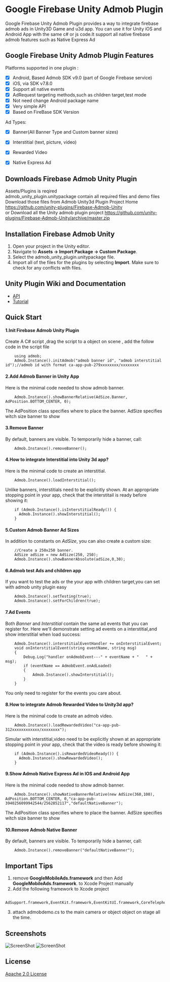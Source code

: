 Google Firebase Unity Admob Plugin
==============================

Google Firebase Unity Admob Plugin provides a way to integrate firebase admob ads in Unity3D Game and u3d app.
You can use it for Unity iOS and Android App with the same c# or js code.It support all native firebase admob features such as Native Express Ad

## Google Firebase Unity Admob Plugin Features
Platforms supported in one plugin :
- [x] Android, Based Admob SDK v9.0 (part of Google Firebase service)
- [x] iOS, via SDK v7.8.0
- [x] Support all native events
- [x] AdRequest targeting methods,such as children target,test mode
- [x] Not need change Android package name
- [x] Very simple API
- [x] Based on FireBase SDK Version

Ad Types:
- [x] Banner(All Banner Type and Custom banner sizes)
- [x] Interstitial (text, picture, video)
- [x] Rewarded Video 
- [x] Native Express Ad 


## Downloads Firebase Admob Unity Plugin
Assets/Plugins  is reqired     
admob_unity_plugin.unitypackage contain all required files and demo files     
Download those files from Admob Unity3d Plugin Project Home https://github.com/unity-plugins/Firebase-Admob-Unity     
or Download all the Unity admob plugin project https://github.com/unity-plugins/Firebase-Admob-Unity/archive/master.zip    

## Installation Firebase Admob Unity
1. Open your project in the Unity editor.
2. Navigate to **Assets -> Import Package -> Custom Package**.
3. Select the admob_unity_plugin.unitypackage file.
4. Import all of the files for the plugins by selecting **Import**. Make sure
   to check for any conflicts with files.

## Unity Plugin Wiki and Documentation
* [API](https://github.com/unity-plugins/Firebase-Admob-Unity/wiki/Admob-Unity-Plugin-API)
* [Tutorial](https://github.com/unity-plugins/Firebase-Admob-Unity/wiki)

## Quick Start
#### 1.Init Firebase Admob Unity Plugin 
Create A C# script ,drag the script to a object on scene , add the follow code in the script file
```
    using admob;
    Admob.Instance().initAdmob("admob banner id", "admob interstitial id");//admob id with format ca-app-pub-279xxxxxxxx/xxxxxxxx

```
#### 2.Add Admob Banner in Unity App 
Here is the minimal code needed to show admob banner.
```
    Admob.Instance().showBannerRelative(AdSize.Banner, AdPosition.BOTTOM_CENTER, 0);
```

The AdPosition class specifies where to place the banner. AdSize specifies witch size banner to show

#### 3.Remove Banner 
By default, banners are visible. To temporarily hide a banner, call:
```
    Admob.Instance().removeBanner();
```

#### 4.How to integrate Interstitial into Unity 3d app?

Here is the minimal  code to create an interstitial.
```
    Admob.Instance().loadInterstitial(); 
```
Unlike banners, interstitials need to be explicitly shown. At an appropriate
stopping point in your app, check that the interstitail is ready before
showing it:
```
    if (Admob.Instance().isInterstitialReady()) {
      Admob.Instance().showInterstitial();
    }
```
#### 5.Custom Admob Banner Ad Sizes
In addition to constants on _AdSize_, you can also create a custom size:
```
    //Create a 250x250 banner.
    AdSize adSize = new AdSize(250, 250);
    Admob.Instance().showBannerAbsolute(adSize,0,30);
```
#### 6.Admob test Ads and children app
If you want to test the ads or the your app with children target,you can set with admob unity plugin easy
```
    Admob.Instance().setTesting(true);
    Admob.Instance().setForChildren(true);
```
#### 7.Ad Events
Both _Banner_ and _Interstitial_ contain the same ad events that you can
register for. 
Here we'll demonstrate setting ad events on a interstitial,and show interstitial when load success:
```
    Admob.Instance().interstitialEventHandler += onInterstitialEvent;
    void onInterstitialEvent(string eventName, string msg)
    {
        Debug.Log("handler onAdmobEvent---" + eventName + "   " + msg);
        if (eventName == AdmobEvent.onAdLoaded)
        {
            Admob.Instance().showInterstitial();
        }
    }
```
You only need to register for the events you care about.

#### 8.How to integrate Admob Rewarded Video to Unity3d app?

Here is the minimal  code to create an admob video.
```
    Admob.Instance().loadRewardedVideo("ca-app-pub-312xxxxxxxxxxxx/xxxxxxxx"); 
```
Simular with interstitial,video need to be explicitly shown at an appropriate
stopping point in your app, check that the video is ready before
showing it:
```
    if (Admob.Instance().isRewardedVideoReady()) {
      Admob.Instance().showRewardedVideo();
    }
```

#### 9.Show Admob Native Express Ad in IOS and Android App 
Here is the minimal code needed to show admob banner.
```
    Admob.Instance().showNativeBannerRelative(new AdSize(360,100), AdPosition.BOTTOM_CENTER, 0,"ca-app-pub-3940256099942544/2562852117","defaultNativeBanner");

```

The AdPosition class specifies where to place the banner. AdSize specifies witch size banner to show

#### 10.Remove Admob Native Banner 
By default, banners are visible. To temporarily hide a banner, call:
```
    Admob.Instance().removeBanner("defaultNativeBanner");
```

## Important Tips
1. remove **GoogleMobileAds.framework** and then  Add **GoogleMobileAds.framework**. to Xcode Project manually
2. Add the following framework to Xcode project
```
    AdSupport.framework,EventKit.framework,EventKitUI.framework,CoreTelephony.framework,StoreKit.framework,MessageUI.framework
```
3. attach admobdemo.cs to the main camera or object object on stage all the time.    
## Screenshots
![ScreenShot](https://github.com/unity-plugins/Firebase-Admob-Unity/blob/master/doc/android_banner.jpg?raw=true) 
![ScreenShot](https://github.com/unity-plugins/Firebase-Admob-Unity/blob/master/doc/android_full.jpg?raw=true) 

## License
[Apache 2.0 License](http://www.apache.org/licenses/LICENSE-2.0.html)